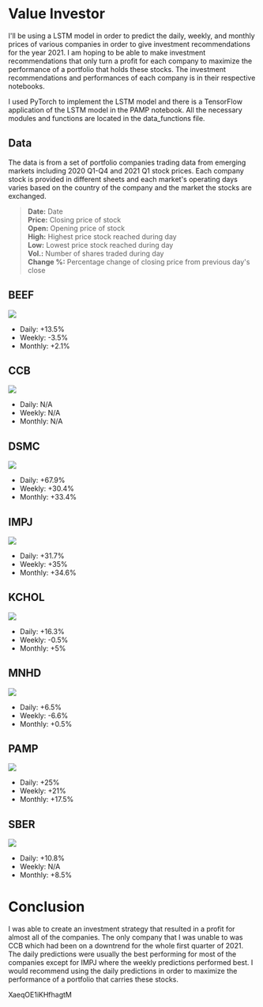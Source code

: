 # Value Investor
 
I'll be using a LSTM model in order to predict the daily, weekly, and monthly prices of various companies in order to give investment recommendations for the year 2021. I am hoping to be able to make investment recommendations that only turn a profit for each company to maximize the performance of a portfolio that holds these stocks. The investment recommendations and performances of each company is in their respective notebooks.

I used PyTorch to implement the LSTM model and there is a TensorFlow application of the LSTM model in the PAMP notebook. All the necessary modules and functions are located in the data_functions file.

## Data
The data is from a set of portfolio companies trading data from emerging markets including 2020 Q1-Q4 and 2021 Q1 stock prices. Each company stock is provided in different sheets and each market's operating days varies based on the country of the company and the market the stocks are exchanged.
> **Date:** Date  
> **Price:** Closing price of stock  
> **Open:** Opening price of stock  
> **High:** Highest price stock reached during day  
> **Low:** Lowest price stock reached during day  
> **Vol.:** Number of shares traded during day  
> **Change %:** Percentage change of closing price from previous day's close  

## BEEF
<img src='https://i.imgur.com/ME0yA73.jpg'>

- Daily: +13.5%
- Weekly: -3.5%
- Monthly: +2.1%

## CCB
<img src='https://i.imgur.com/2LS2O8W.jpg'>

- Daily: N/A
- Weekly: N/A
- Monthly: N/A

## DSMC
<img src='https://i.imgur.com/f0nxPAm.jpg'>

- Daily: +67.9%
- Weekly: +30.4%
- Monthly: +33.4%

## IMPJ
<img src='https://i.imgur.com/zAlWU7H.jpg'>

- Daily: +31.7%
- Weekly: +35%
- Monthly: +34.6%

## KCHOL
<img src='https://i.imgur.com/F4wyaGZ.jpg'>

- Daily: +16.3%
- Weekly: -0.5%
- Monthly: +5%

## MNHD
<img src='https://i.imgur.com/IrhOzwT.jpg'>

- Daily: +6.5%
- Weekly: -6.6%
- Monthly: +0.5%

## PAMP
<img src='https://i.imgur.com/gFWF8S1.jpg'>

- Daily: +25%
- Weekly: +21%
- Monthly: +17.5%

## SBER
<img src='https://i.imgur.com/NWiL0pt.jpg'>

- Daily: +10.8%
- Weekly: N/A
- Monthly: +8.5%

# Conclusion

I was able to create an investment strategy that resulted in a profit for almost all of the companies. The only company that I was unable to was CCB which had been on a downtrend for the whole first quarter of 2021. The daily predictions were usually the best performing for most of the companies except for IMPJ where the weekly predictions performed best. I would recommend using the daily predictions in order to maximize the performance of a portfolio that carries these stocks.








XaeqOE1iKHfhagtM
